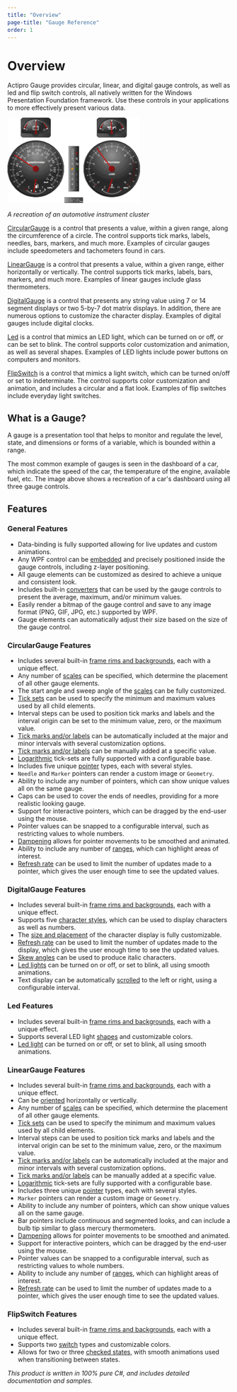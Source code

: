 ```yaml
---
title: "Overview"
page-title: "Gauge Reference"
order: 1
---
```

# Overview

Actipro Gauge provides circular, linear, and digital gauge controls, as well as led and flip switch controls, all natively written for the Windows Presentation Foundation framework. Use these controls in your applications to more effectively present various data.

![Screenshot](images/gauge-teaser.gif)

*A recreation of an automotive instrument cluster*

[CircularGauge](circular-gauge-features/index.md) is a control that presents a value, within a given range, along the circumference of a circle. The control supports tick marks, labels, needles, bars, markers, and much more. Examples of circular gauges include speedometers and tachometers found in cars.

[LinearGauge](linear-gauge-features/index.md) is a control that presents a value, within a given range, either horizontally or vertically. The control supports tick marks, labels, bars, markers, and much more. Examples of linear gauges include glass thermometers.

[DigitalGauge](digital-gauge-features/index.md) is a control that presents any string value using 7 or 14 segment displays or two 5-by-7 dot matrix displays. In addition, there are numerous options to customize the character display. Examples of digital gauges include digital clocks.

[Led](led-features/index.md) is a control that mimics an LED light, which can be turned on or off, or can be set to blink.  The control supports color customization and animation, as well as several shapes.  Examples of LED lights include power buttons on computers and monitors.

[FlipSwitch](flip-switch-features/index.md) is a control that mimics a light switch, which can be turned on/off or set to indeterminate.  The control supports color customization and animation, and includes a circular and a flat look.  Examples of flip switches include everyday light switches.

## What is a Gauge?

A gauge is a presentation tool that helps to monitor and regulate the level, state, and dimensions or forms of a variable, which is bounded within a range.

The most common example of gauges is seen in the dashboard of a car, which indicate the speed of the car, the temperature of the engine, available fuel, etc. The image above shows a recreation of a car's dashboard using all three gauge controls.

## Features

### General Features

- Data-binding is fully supported allowing for live updates and custom animations.
- Any WPF control can be [embedded](advanced-features/embedding-controls.md) and precisely positioned inside the gauge controls, including z-layer positioning.
- All gauge elements can be customized as desired to achieve a unique and consistent look.
- Includes built-in [converters](advanced-features/converters.md) that can be used by the gauge controls to present the average, maximum, and/or minimum values.
- Easily render a bitmap of the gauge control and save to any image format (PNG, GIF, JPG, etc.) supported by WPF.
- Gauge elements can automatically adjust their size based on the size of the gauge control.

### CircularGauge Features

- Includes several built-in [frame rims and backgrounds](circular-gauge-features/frames.md), each with a unique effect.
- Any number of [scales](circular-gauge-features/scales.md) can be specified, which determine the placement of all other gauge elements.
- The start angle and sweep angle of the [scales](circular-gauge-features/scales.md) can be fully customized.
- [Tick sets](circular-gauge-features/tick-sets.md) can be used to specify the minimum and maximum values used by all child elements.
- Interval steps can be used to position tick marks and labels and the interval origin can be set to the minimum value, zero, or the maximum value.
- [Tick marks and/or labels](circular-gauge-features/tick-marks-and-labels.md) can be automatically included at the major and minor intervals with several customization options.
- [Tick marks and/or labels](circular-gauge-features/tick-marks-and-labels.md) can be manually added at a specific value.
- [Logarithmic](circular-gauge-features/tick-sets.md) tick-sets are fully supported with a configurable base.
- Includes five unique [pointer](circular-gauge-features/pointers.md) types, each with several styles.
- `Needle` and `Marker` pointers can render a custom image or `Geometry`.
- Ability to include any number of pointers, which can show unique values all on the same gauge.
- Caps can be used to cover the ends of needles, providing for a more realistic looking gauge.
- Support for interactive pointers, which can be dragged by the end-user using the mouse.
- Pointer values can be snapped to a configurable interval, such as restricting values to whole numbers.
- [Dampening](circular-gauge-features/pointers.md) allows for pointer movements to be smoothed and animated.
- Ability to include any number of [ranges](circular-gauge-features/ranges.md), which can highlight areas of interest.
- [Refresh rate](circular-gauge-features/pointers.md) can be used to limit the number of updates made to a pointer, which gives the user enough time to see the updated values.

### DigitalGauge Features

- Includes several built-in [frame rims and backgrounds](linear-gauge-features/frames.md), each with a unique effect.
- Supports five [character styles](digital-gauge-features/characters.md), which can be used to display characters as well as numbers.
- The [size and placement](digital-gauge-features/characters.md) of the character display is fully customizable.
- [Refresh rate](digital-gauge-features/index.md) can be used to limit the number of updates made to the display, which gives the user enough time to see the updated values.
- [Skew angles](digital-gauge-features/characters.md) can be used to produce italic characters.
- [Led lights](digital-gauge-features/index.md) can be turned on or off, or set to blink, all using smooth animations.
- Text display can be automatically [scrolled](digital-gauge-features/index.md) to the left or right, using a configurable interval.

### Led Features

- Includes several built-in [frame rims and backgrounds](circular-gauge-features/frames.md), each with a unique effect.
- Supports several LED light [shapes](led-features/led-light.md) and customizable colors.
- [Led light](led-features/led-light.md) can be turned on or off, or set to blink, all using smooth animations.

### LinearGauge Features

- Includes several built-in [frame rims and backgrounds](linear-gauge-features/frames.md), each with a unique effect.
- Can be [oriented](linear-gauge-features/index.md) horizontally or vertically.
- Any number of [scales](linear-gauge-features/scales.md) can be specified, which determine the placement of all other gauge elements.
- [Tick sets](linear-gauge-features/tick-sets.md) can be used to specify the minimum and maximum values used by all child elements.
- Interval steps can be used to position tick marks and labels and the interval origin can be set to the minimum value, zero, or the maximum value.
- [Tick marks and/or labels](linear-gauge-features/tick-marks-and-labels.md) can be automatically included at the major and minor intervals with several customization options.
- [Tick marks and/or labels](linear-gauge-features/tick-marks-and-labels.md) can be manually added at a specific value.
- [Logarithmic](linear-gauge-features/tick-sets.md) tick-sets are fully supported with a configurable base.
- Includes three unique [pointer](linear-gauge-features/pointers.md) types, each with several styles.
- `Marker` pointers can render a custom image or `Geometry`.
- Ability to include any number of pointers, which can show unique values all on the same gauge.
- Bar pointers include continuous and segmented looks, and can include a bulb tip similar to glass mercury thermometers.
- [Dampening](linear-gauge-features/pointers.md) allows for pointer movements to be smoothed and animated.
- Support for interactive pointers, which can be dragged by the end-user using the mouse.
- Pointer values can be snapped to a configurable interval, such as restricting values to whole numbers.
- Ability to include any number of [ranges](linear-gauge-features/ranges.md), which can highlight areas of interest.
- [Refresh rate](linear-gauge-features/pointers.md) can be used to limit the number of updates made to a pointer, which gives the user enough time to see the updated values.

### FlipSwitch Features

- Includes several built-in [frame rims and backgrounds](circular-gauge-features/frames.md), each with a unique effect.
- Supports two [switch](flip-switch-features/switch.md) types and customizable colors.
- Allows for two or three [checked states](flip-switch-features/switch.md), with smooth animations used when transitioning between states.

*This product is written in 100% pure C#, and includes detailed documentation and samples.*

